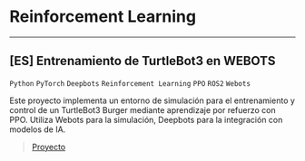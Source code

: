 # Reinforcement Learning

---

## [ES] Entrenamiento de TurtleBot3 en WEBOTS

`Python` `PyTorch` `Deepbots` `Reinforcement Learning` `PPO` `ROS2` `Webots`

Este proyecto implementa un entorno de simulación para el entrenamiento y control de un TurtleBot3 Burger mediante aprendizaje por refuerzo con PPO. Utiliza Webots para la simulación, Deepbots para la integración con modelos de IA.

> [Proyecto](https://github.com/Vpy7/Webots-Controllers)
